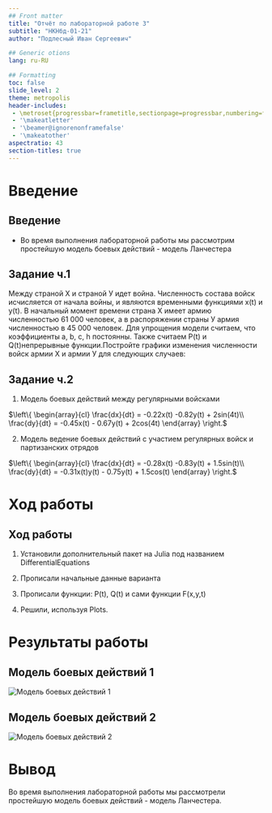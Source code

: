 ```yaml
---
## Front matter
title: "Отчёт по лабораторной работе 3"
subtitle: "НКНбд-01-21"
author: "Подлесный Иван Сергеевич"

## Generic otions
lang: ru-RU

## Formatting
toc: false
slide_level: 2
theme: metropolis
header-includes: 
 - \metroset{progressbar=frametitle,sectionpage=progressbar,numbering=fraction}
 - '\makeatletter'
 - '\beamer@ignorenonframefalse'
 - '\makeatother'
aspectratio: 43
section-titles: true
---
```


# Введение

## Введение

- Во время выполнения лабораторной работы мы рассмотрим простейшую модель боевых действий - модель Ланчестера

## Задание ч.1

Между страной Х и страной У идет война. Численность состава войск
исчисляется от начала войны, и являются временными функциями
x(t) и y(t). В
начальный момент времени страна Х имеет армию численностью 61 000 человек, а
в распоряжении страны У армия численностью в 45 000 человек. Для упрощения
модели считаем, что коэффициенты a, b, c, h постоянны. Также считаем
P(t) и Q(t)непрерывные функции.Постройте графики изменения численности войск армии Х и армии У для
следующих случаев:

## Задание ч.2

1. Модель боевых действий между регулярными войсками

$\left\{ \begin{array}{cl}
 \frac{dx}{dt} = -0.22x(t) -0.82y(t) + 2sin(4t)\\
 \frac{dy}{dt} = -0.45x(t) - 0.67y(t) + 2cos(4t)
\end{array} \right.$

2. Модель ведение боевых действий с участием регулярных войск и партизанских отрядов

$\left\{ \begin{array}{cl}
 \frac{dx}{dt} = -0.28x(t) -0.83y(t) + 1.5sin(t)\\
 \frac{dy}{dt} = -0.31x(t)y(t) - 0.75y(t) + 1.5cos(t)
\end{array} \right.$


# Ход работы

## Ход работы

1. Установили дополнительный пакет на Julia под названием DifferentialEquations

2. Прописали начальные данные варианта

3. Прописали функции: P(t), Q(t) и сами функции F(x,y,t)

4. Решили, используя Plots.

# Результаты работы

## Модель боевых действий 1

![Модель боевых действий 1](first_case.png)

## Модель боевых действий 2

![Модель боевых действий 2](second_case.png)

# Вывод

Во время выполнения лабораторной работы мы рассмотрели простейшую модель боевых действий - модель Ланчестера.